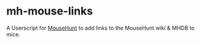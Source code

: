 # mh-mouse-links

A Userscript for [MouseHunt](https://mousehuntgame.com) to add links to the MouseHunt wiki &amp; MHDB to mice.
